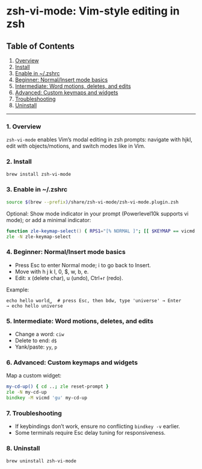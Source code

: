 # zsh-vi-mode: Vim-style editing in zsh

## Table of Contents

1. [Overview](#1-overview)
2. [Install](#2-install)
3. [Enable in ~/.zshrc](#3-enable-in-zshrc)
4. [Beginner: Normal/Insert mode basics](#4-beginner-normalinsert-mode-basics)
5. [Intermediate: Word motions, deletes, and edits](#5-intermediate-word-motions-deletes-and-edits)
6. [Advanced: Custom keymaps and widgets](#6-advanced-custom-keymaps-and-widgets)
7. [Troubleshooting](#7-troubleshooting)
8. [Uninstall](#8-uninstall)

-----

### 1\. Overview

`zsh-vi-mode` enables Vim’s modal editing in zsh prompts: navigate with hjkl, edit with objects/motions, and switch modes like in Vim.

### 2\. Install

```bash
brew install zsh-vi-mode
```

### 3\. Enable in ~/.zshrc

```zsh
source $(brew --prefix)/share/zsh-vi-mode/zsh-vi-mode.plugin.zsh
```

Optional: Show mode indicator in your prompt (Powerlevel10k supports vi mode); or add a minimal indicator:

```zsh
function zle-keymap-select() { RPS1="[% NORMAL ]"; [[ $KEYMAP == vicmd ]] || RPS1="[% INSERT ]"; zle reset-prompt }
zle -N zle-keymap-select
```

### 4\. Beginner: Normal/Insert mode basics

- Press Esc to enter Normal mode; i to go back to Insert.
- Move with h j k l, 0, $, w, b, e.
- Edit: x (delete char), u (undo), Ctrl+r (redo).

Example:

```text
echo hello world␣  # press Esc, then bdw, type 'universe' → Enter
→ echo hello universe
```

### 5\. Intermediate: Word motions, deletes, and edits

- Change a word: `ciw`
- Delete to end: `d$`
- Yank/paste: `yy`, `p`

### 6\. Advanced: Custom keymaps and widgets

Map a custom widget:

```zsh
my-cd-up() { cd ..; zle reset-prompt }
zle -N my-cd-up
bindkey -M vicmd 'gu' my-cd-up
```

### 7\. Troubleshooting

- If keybindings don’t work, ensure no conflicting `bindkey -v` earlier.
- Some terminals require Esc delay tuning for responsiveness.

### 8\. Uninstall

```bash
brew uninstall zsh-vi-mode
```
